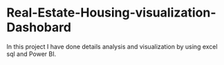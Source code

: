 # Real-Estate-Housing-visualization-Dashobard
In this project I have done details analysis and visualization by using excel sql and Power BI.

